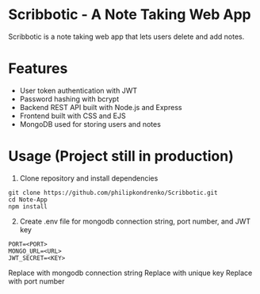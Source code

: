 # Scribbotic - A Note Taking Web App
Scribbotic is a note taking web app that lets users delete and add notes. 

# Features
- User token authentication with JWT
- Password hashing with bcrypt
- Backend REST API built with Node.js and Express
- Frontend built with CSS and EJS 
- MongoDB used for storing users and notes

# Usage (Project still in production)
1. Clone repository and install dependencies
```
git clone https://github.com/philipkondrenko/Scribbotic.git
cd Note-App
npm install
```
2. Create .env file for mongodb connection string, port number, and JWT key
```
PORT=<PORT>
MONGO_URL=<URL>
JWT_SECRET=<KEY>
```
Replace <URL> with mongodb connection string
Replace <KEY> with unique key
Replace <PORT> with port number
